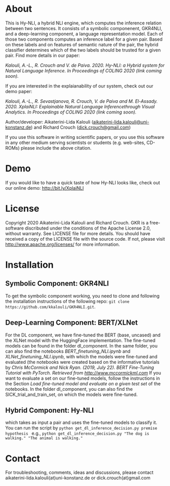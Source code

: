 # About

This is Hy-NLI, a hybrid NLI engine, which computes the inference relation between two sentences. It consists of a symbolic componenent, GKR4NLI, and a deep-learning component, a language
representation model. Each of those two components computes an inference label for a given pair. Based on these labels and on features of semantic nature of the pair, the hybrid
classifier determines which of the two labels should be trusted for a given pair. Find more details in our paper:

*Kalouli, A.-L., R. Crouch and V. de Paiva. 2020. Hy-NLI: a Hybrid system for Natural Language Inference. In Proceedings of COLING 2020 (link coming soon).*

If you are interested in the explaianability of our system, check out our demo paper:

*Kalouli, A.-L., R. Sevastjanova, R. Crouch, V. de Paiva and M. El-Assady. 2020. XplaiNLI: Explainable Natural Language Inferencethrough Visual Analytics. In Proceedings of COLING 2020 (link coming soon).*

Author/developer: Aikaterini-Lida Kalouli (<aikaterini-lida.kalouli@uni-konstanz.de>) and Richard Crouch (<dick.crouch@gmail.com>)

If you use this software in writing scientific papers, or you use this software in any other medium serving scientists or students (e.g. web-sites,
CD-ROMs) please include the above citation.

# Demo
If you would like to have a quick taste of how Hy-NLI looks like, check out our online demo: http://bit.ly/XplaiNLI


# License
Copyright 2020 Aikaterini-Lida Kalouli and Richard Crouch. GKR is a free-software discributed under the conditions of the Apache License 2.0, without warranty. See LICENSE file for more details. You should have received a copy of the LICENSE file with the source code. If not, please visit http://www.apache.org/licenses/ for more information. 

# Installation 

## Symbolic Component: GKR4NLI

To get the symbolic component working, you need to clone and following the installation instructions of the following repo:
 ``` git clone https://github.com/kkalouli/GKR4NLI.git ```.
 
 ## Deep-Learning Component: BERT/XLNet
 
 For the DL component, we have fine-tuned the BERT (base, uncased) and the XLNet model with the HuggingFace implementation. The fine-tuned models can be found in the folder dl_component. In the same folder,
 you can also find the notebooks *BERT_finetuning_NLI.ipynb* and *XLNet_finetuning_NLI.ipynb*, with which the models were fine-tuned and evaluated (the notebooks were created 
 based on the informative tutorials by *Chris McCormick and Nick Ryan. (2019, July 22). BERT Fine-Tuning Tutorial with PyTorch. Retrieved from http://www.mccormickml.com*
 If you want to evaluate a set on our fine-tuned models, follow the instructions in the Section *Load fine-tuned model and evaluate on a given test set* of the notebooks. In the folder
 dl_component, you can also find the SICK_trial_and_train_set, on which the models were fine-tuned. 
 
 ## Hybrid Component: Hy-NLI
 
 
 
 
 
 
 which takes as input a pair and uses the fine-tuned models to classify it. You can run the script by
  ``` python get_dl_inference_decision.py premise hypothesis  ```
  e.g., ``` python get_dl_inference_decision.py "The dog is walking." "The animal is walking."  ```





# Contact
For troubleshooting, comments, ideas and discussions, please contact aikaterini-lida.kalouli(at)uni-konstanz.de or dick.crouch(at)gmail.com

